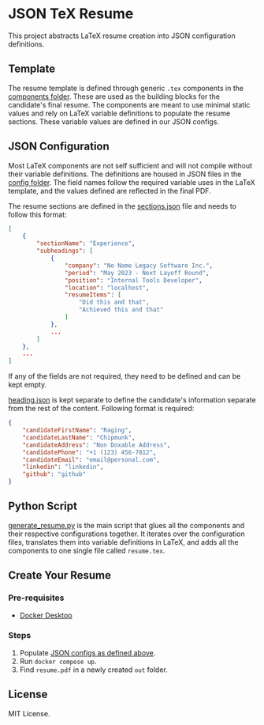 # JSON TeX Resume

This project abstracts LaTeX resume creation into JSON configuration definitions. 

## Template

The resume template is defined through generic `.tex` components in the [components folder](./src/components/). These are used as the building blocks for the candidate's final resume. The components are meant to use minimal static values and rely on LaTeX variable definitions to populate the resume sections. These variable values are defined in our JSON configs. 

## JSON Configuration

Most LaTeX components are not self sufficient and will not compile without their variable definitions. The definitions are housed in JSON files in the [config folder](./config/). The field names follow the required variable uses in the LaTeX template, and the values defined are reflected in the final PDF. 

The resume sections are defined in the [sections.json](./config/sections.json) file and needs to follow this format:

```json
[
    {
        "sectionName": "Experience",
        "subheadings": [
            {
                "company": "No Name Legacy Software Inc.",
                "period": "May 2023 - Next Layoff Round",
                "position": "Internal Tools Developer",
                "location": "localhost",
                "resumeItems": [
                    "Did this and that",
                    "Achieved this and that"
                ]
            },
            ...
        ]
    },
    ...
]
```

If any of the fields are not required, they need to be defined and can be kept empty. 

[heading.json](./config/heading.json) is kept separate to define the candidate's information separate from the rest of the content. Following format is required:

```json
{
    "candidateFirstName": "Raging",
    "candidateLastName": "Chipmunk",
    "candidateAddress": "Non Doxable Address",
    "candidatePhone": "+1 (123) 456-7812",
    "candidateEmail": "email@personal.com",
    "linkedin": "linkedin",
    "github": "github"
}
```
## Python Script

[generate_resume.py](./src/generate_resume.py) is the main script that glues all the components and their respective configurations together. It iterates over the configuration files, translates them into variable definitions in LaTeX, and adds all the components to one single file called `resume.tex`. 

## Create Your Resume

### Pre-requisites
- [Docker Desktop](https://www.docker.com/products/docker-desktop/)

### Steps

1. Populate [JSON configs as defined above](#json-configuration).
2. Run `docker compose up`.
3. Find `resume.pdf` in a newly created `out` folder.

## License

MIT License.
